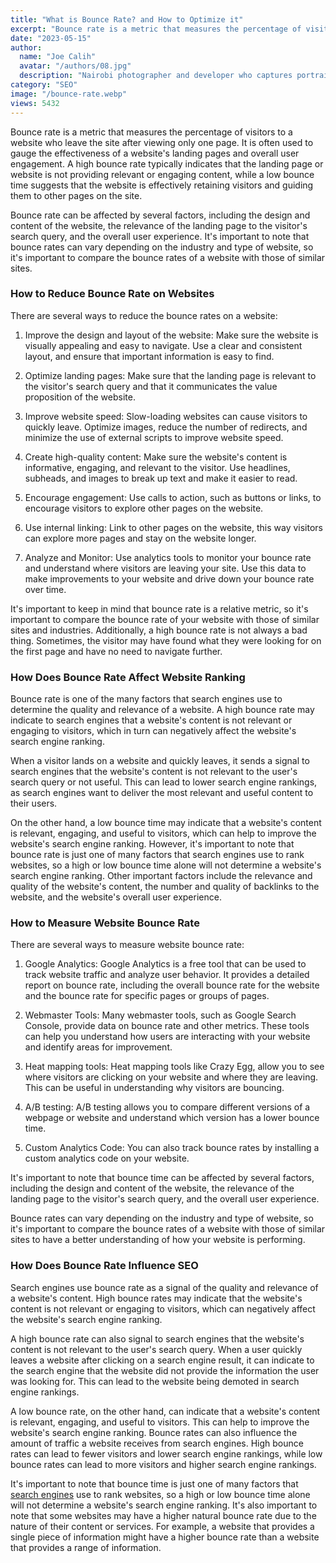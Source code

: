```yaml
---
title: "What is Bounce Rate? and How to Optimize it"
excerpt: "Bounce rate is a metric that measures the percentage of visitors who leave a website after viewing, high bounce rate shows low conversion."
date: "2023-05-15"
author:
  name: "Joe Calih"
  avatar: "/authors/08.jpg"
  description: "Nairobi photographer and developer who captures portraiture, landscapes, weddings, and photo studios."
category: "SEO"
image: "/bounce-rate.webp"
views: 5432
---
```



Bounce rate is a metric that measures the percentage of visitors to a website who leave the site after viewing only one page. It is often used to gauge the effectiveness of a website's landing pages and overall user engagement. A high bounce rate typically indicates that the landing page or website is not providing relevant or engaging content, while a low bounce time suggests that the website is effectively retaining visitors and guiding them to other pages on the site.

Bounce rate can be affected by several factors, including the design and content of the website, the relevance of the landing page to the visitor's search query, and the overall user experience. It's important to note that bounce rates can vary depending on the industry and type of website, so it's important to compare the bounce rates of a website with those of similar sites.

### How to Reduce Bounce Rate on Websites

There are several ways to reduce the bounce rates on a website:

1.  Improve the design and layout of the website: Make sure the website is visually appealing and easy to navigate. Use a clear and consistent layout, and ensure that important information is easy to find.

1.  Optimize landing pages: Make sure that the landing page is relevant to the visitor's search query and that it communicates the value proposition of the website.

1.  Improve website speed: Slow-loading websites can cause visitors to quickly leave. Optimize images, reduce the number of redirects, and minimize the use of external scripts to improve website speed.

1.  Create high-quality content: Make sure the website's content is informative, engaging, and relevant to the visitor. Use headlines, subheads, and images to break up text and make it easier to read.

1.  Encourage engagement: Use calls to action, such as buttons or links, to encourage visitors to explore other pages on the website.

1.  Use internal linking: Link to other pages on the website, this way visitors can explore more pages and stay on the website longer.

1.  Analyze and Monitor: Use analytics tools to monitor your bounce rate and understand where visitors are leaving your site. Use this data to make improvements to your website and drive down your bounce rate over time.

It's important to keep in mind that bounce rate is a relative metric, so it's important to compare the bounce rate of your website with those of similar sites and industries. Additionally, a high bounce rate is not always a bad thing. Sometimes, the visitor may have found what they were looking for on the first page and have no need to navigate further.

### How Does Bounce Rate Affect Website Ranking

Bounce rate is one of the many factors that search engines use to determine the quality and relevance of a website. A high bounce rate may indicate to search engines that a website's content is not relevant or engaging to visitors, which in turn can negatively affect the website's search engine ranking.

When a visitor lands on a website and quickly leaves, it sends a signal to search engines that the website's content is not relevant to the user's search query or not useful. This can lead to lower search engine rankings, as search engines want to deliver the most relevant and useful content to their users.

On the other hand, a low bounce time may indicate that a website's content is relevant, engaging, and useful to visitors, which can help to improve the website's search engine ranking. However, it's important to note that bounce rate is just one of many factors that search engines use to rank websites, so a high or low bounce time alone will not determine a website's search engine ranking. Other important factors include the relevance and quality of the website's content, the number and quality of backlinks to the website, and the website's overall user experience.

### How to Measure Website Bounce Rate

There are several ways to measure website bounce rate:

1.  Google Analytics: Google Analytics is a free tool that can be used to track website traffic and analyze user behavior. It provides a detailed report on bounce rate, including the overall bounce rate for the website and the bounce rate for specific pages or groups of pages.

1.  Webmaster Tools: Many webmaster tools, such as Google Search Console, provide data on bounce rate and other metrics. These tools can help you understand how users are interacting with your website and identify areas for improvement.

1.  Heat mapping tools: Heat mapping tools like Crazy Egg, allow you to see where visitors are clicking on your website and where they are leaving. This can be useful in understanding why visitors are bouncing.

1.  A/B testing: A/B testing allows you to compare different versions of a webpage or website and understand which version has a lower bounce time.

1.  Custom Analytics Code: You can also track bounce rates by installing a custom analytics code on your website.

It's important to note that bounce time can be affected by several factors, including the design and content of the website, the relevance of the landing page to the visitor's search query, and the overall user experience.

Bounce rates can vary depending on the industry and type of website, so it's important to compare the bounce rates of a website with those of similar sites to have a better understanding of how your website is performing.

### How Does Bounce Rate Influence SEO

Search engines use bounce rate as a signal of the quality and relevance of a website's content. High bounce rates may indicate that the website's content is not relevant or engaging to visitors, which can negatively affect the website's search engine ranking.

A high bounce rate can also signal to search engines that the website's content is not relevant to the user's search query. When a user quickly leaves a website after clicking on a search engine result, it can indicate to the search engine that the website did not provide the information the user was looking for. This can lead to the website being demoted in search engine rankings.

A low bounce rate, on the other hand, can indicate that a website's content is relevant, engaging, and useful to visitors. This can help to improve the website's search engine ranking. Bounce rates can also influence the amount of traffic a website receives from search engines. High bounce rates can lead to fewer visitors and lower search engine rankings, while low bounce rates can lead to more visitors and higher search engine rankings.

It's important to note that bounce time is just one of many factors that [search engines](https://semdeals.com/image-seo-optimization-in-blogger/) use to rank websites, so a high or low bounce time alone will not determine a website's search engine ranking. It's also important to note that some websites may have a higher natural bounce rate due to the nature of their content or services. For example, a website that provides a single piece of information might have a higher bounce rate than a website that provides a range of information.